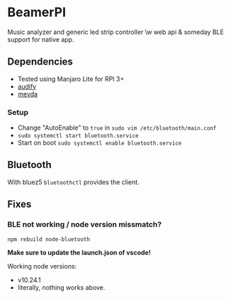 # BeamerPI

Music analyzer and generic led strip controller \w web api & someday BLE support for native app.

## Dependencies

- Tested using Manjaro Lite for RPI 3+
- [audify](https://www.npmjs.com/package/audify)
- [meyda](https://www.npmjs.com/package/meyda)

### Setup

- Change "AutoEnable" to `true` in `sudo vim /etc/bluetooth/main.conf`
- `sudo systemctl start bluetooth.service`
- Start on boot `sudo systemctl enable bluetooth.service`

## Bluetooth

With bluez5 `bluetoothctl` provides the client.

## Fixes

### BLE not working / node version missmatch?

`npm rebuild node-bluetooth`

**Make sure to update the launch.json of vscode!**

Working node versions:

- v10.24.1
- literally, nothing works above.
